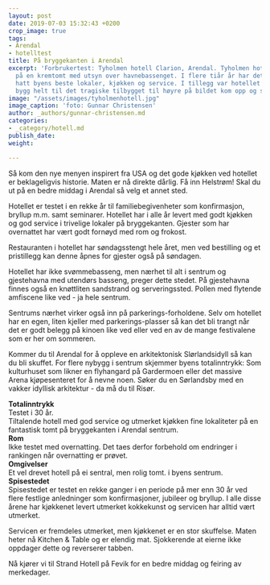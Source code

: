 ```yaml
---
layout: post
date: 2019-07-03 15:32:43 +0200
crop_image: true
tags:
- Arendal
- hotelltest
title: På bryggekanten i Arendal
excerpt: 'Forbrukertest: Tyholmen hotell Clarion, Arendal. Tyholmen hotell ligger
  på en kremtomt med utsyn over havnebassenget. I flere tiår år har dette hotellet
  hatt byens beste lokaler, kjøkken og service. I tillegg var hotellet et vakkert
  bygg helt til det tragiske tilbygget til høyre på bildet kom opp og skjemmet arkitekturen.'
image: "/assets/images/tyholmenhotell.jpg"
image_caption: 'foto: Gunnar Christensen'
author: _authors/gunnar-christensen.md
categories:
- _category/hotell.md
publish_date: 
weight: 

---
```

Så kom den nye menyen inspirert fra USA og det gode kjøkken ved hotellet er beklageligvis historie. Maten er nå direkte dårlig. Få inn Helstrøm! Skal du ut på en bedre middag i Arendal så velg et annet sted.

Hotellet er testet i en rekke år til familiebegivenheter som konfirmasjon, bryllup m.m. samt seminarer. Hotellet har i alle år levert med godt kjøkken og god service i trivelige lokaler på bryggekanten. Gjester som har overnattet har vært godt fornøyd med rom og frokost.

Restauranten i hotellet har søndagsstengt hele året, men ved bestilling og et pristillegg kan denne åpnes for gjester også på søndagen.

Hotellet har ikke svømmebasseng, men nærhet til alt i sentrum og gjestehavna med utendørs basseng, preger dette stedet. På gjestehavna finnes også en knøttliten sandstrand og serveringssted. Pollen med flytende amfiscene like ved - ja hele sentrum.

Sentrums nærhet virker også inn på parkerings-forholdene. Selv om hotellet har en egen, liten kjeller med parkerings-plasser så kan det bli trangt når det er godt belegg på kinoen like ved eller ved en av de mange festivalene som er her om sommeren.

Kommer du til Arendal for å oppleve en arkitektonisk Slørlandsidyll så kan du bli skuffet. For flere nybygg i sentrum skjemmer byens totalinntrykk: Som kulturhuset som likner en flyhangard på Gardermoen eller det massive Arena kjøpesenteret for å nevne noen. Søker du en Sørlandsby med en vakker idyllisk arkitektur - da må du til Risør.

**Totalinntrykk**  
Testet i 30 år.  
Tiltalende hotell med god service og utmerket kjøkken fine lokaliteter på en fantastisk tomt på bryggekanten i Arendal sentrum.  
**Rom**  
Ikke testet med overnatting. Det taes derfor forbehold om endringer i rankingen når overnatting er prøvet.  
**Omgivelser**  
Et vel drevet hotell på ei sentral, men rolig tomt. i byens sentrum.  
**Spisestedet**  
Spisestedet er testet en rekke ganger i en periode på mer enn 30 år ved flere festlige anledninger som konfirmasjoner, jubileer og bryllup. I alle disse årene har kjøkkenet levert utmerket kokkekunst og servicen har alltid vært utmerket.

Servicen er fremdeles utmerket, men kjøkkenet er en stor skuffelse. Maten heter nå Kitchen & Table og er elendig mat. Sjokkerende at eierne ikke oppdager dette og reverserer tabben.

Nå kjører vi til Strand Hotell på Fevik for en bedre middag og feiring av merkedager.